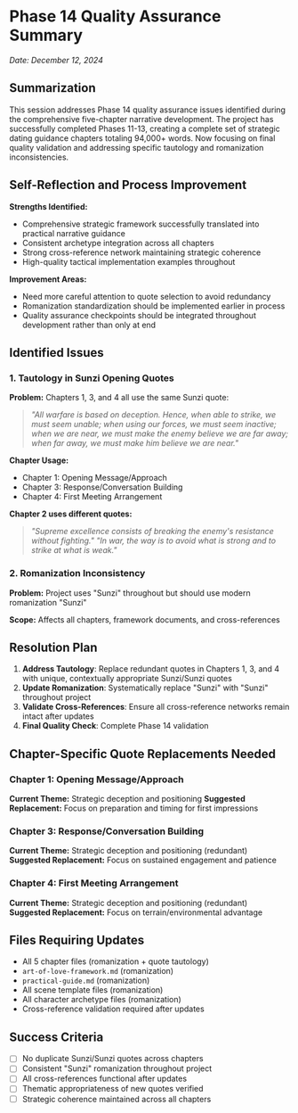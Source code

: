# Phase 14 Quality Assurance Summary
*Date: December 12, 2024*

## Summarization

This session addresses Phase 14 quality assurance issues identified during the comprehensive five-chapter narrative development. The project has successfully completed Phases 11-13, creating a complete set of strategic dating guidance chapters totaling 94,000+ words. Now focusing on final quality validation and addressing specific tautology and romanization inconsistencies.

## Self-Reflection and Process Improvement

**Strengths Identified:**
- Comprehensive strategic framework successfully translated into practical narrative guidance
- Consistent archetype integration across all chapters
- Strong cross-reference network maintaining strategic coherence
- High-quality tactical implementation examples throughout

**Improvement Areas:**
- Need more careful attention to quote selection to avoid redundancy
- Romanization standardization should be implemented earlier in process
- Quality assurance checkpoints should be integrated throughout development rather than only at end

## Identified Issues

### 1. Tautology in Sunzi Opening Quotes

**Problem:** Chapters 1, 3, and 4 all use the same Sunzi quote:
> *"All warfare is based on deception. Hence, when able to strike, we must seem unable; when using our forces, we must seem inactive; when we are near, we must make the enemy believe we are far away; when far away, we must make him believe we are near."*

**Chapter Usage:**
- Chapter 1: Opening Message/Approach
- Chapter 3: Response/Conversation Building  
- Chapter 4: First Meeting Arrangement

**Chapter 2 uses different quotes:**
> *"Supreme excellence consists of breaking the enemy's resistance without fighting."*
> *"In war, the way is to avoid what is strong and to strike at what is weak."*

### 2. Romanization Inconsistency

**Problem:** Project uses "Sunzi" throughout but should use modern romanization "Sunzi"

**Scope:** Affects all chapters, framework documents, and cross-references

## Resolution Plan

1. **Address Tautology**: Replace redundant quotes in Chapters 1, 3, and 4 with unique, contextually appropriate Sunzi/Sunzi quotes
2. **Update Romanization**: Systematically replace "Sunzi" with "Sunzi" throughout project
3. **Validate Cross-References**: Ensure all cross-reference networks remain intact after updates
4. **Final Quality Check**: Complete Phase 14 validation

## Chapter-Specific Quote Replacements Needed

### Chapter 1: Opening Message/Approach
**Current Theme:** Strategic deception and positioning
**Suggested Replacement:** Focus on preparation and timing for first impressions

### Chapter 3: Response/Conversation Building
**Current Theme:** Strategic deception and positioning (redundant)
**Suggested Replacement:** Focus on sustained engagement and patience

### Chapter 4: First Meeting Arrangement
**Current Theme:** Strategic deception and positioning (redundant)  
**Suggested Replacement:** Focus on terrain/environmental advantage

## Files Requiring Updates
- All 5 chapter files (romanization + quote tautology)
- `art-of-love-framework.md` (romanization)
- `practical-guide.md` (romanization)
- All scene template files (romanization)
- All character archetype files (romanization)
- Cross-reference validation required after updates

## Success Criteria
- [ ] No duplicate Sunzi/Sunzi quotes across chapters
- [ ] Consistent "Sunzi" romanization throughout project
- [ ] All cross-references functional after updates
- [ ] Thematic appropriateness of new quotes verified
- [ ] Strategic coherence maintained across all chapters

